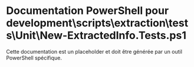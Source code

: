 # Documentation PowerShell pour development\scripts\extraction\tests\Unit\New-ExtractedInfo.Tests.ps1

Cette documentation est un placeholder et doit être générée par un outil PowerShell spécifique.
